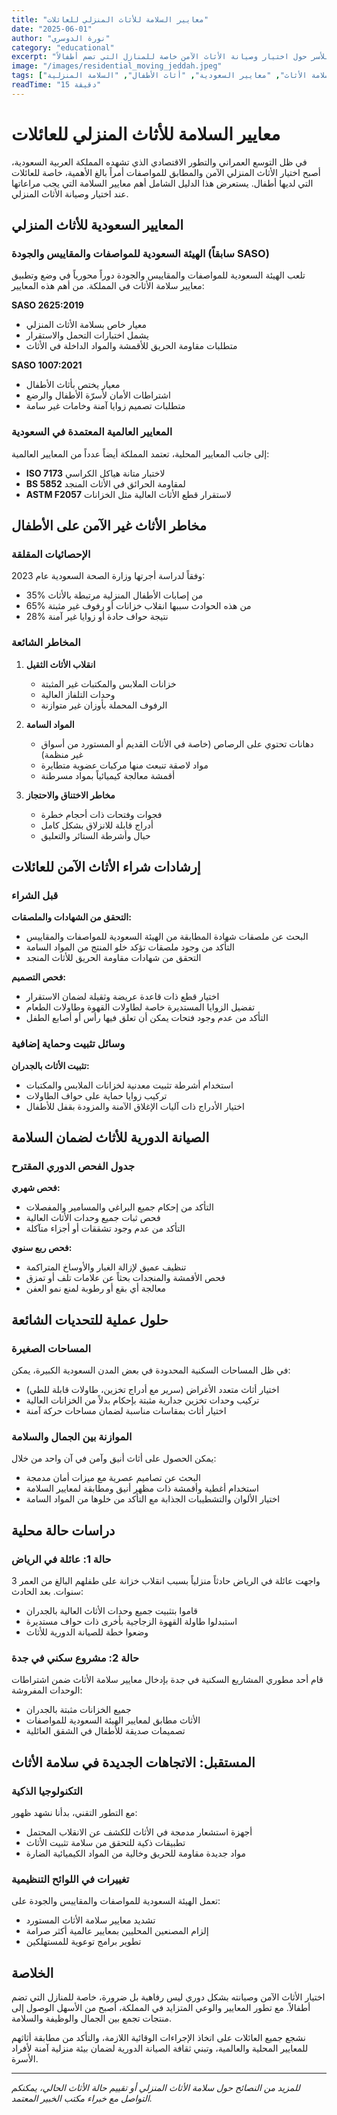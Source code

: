 ```yaml
---
title: "معايير السلامة للأثاث المنزلي للعائلات"
date: "2025-06-01"
author: "نورة الدوسري"
category: "educational"
excerpt: "دليل شامل حول معايير السلامة للأثاث المنزلي في السعودية، مع نصائح عملية للأسر حول اختيار وصيانة الأثاث الآمن خاصة للمنازل التي تضم أطفالاً."
image: "/images/residential_moving_jeddah.jpeg"
tags: ["سلامة الأثاث", "معايير السعودية", "أثاث الأطفال", "السلامة المنزلية"]
readTime: "15 دقيقة"
---
```


# معايير السلامة للأثاث المنزلي للعائلات

في ظل التوسع العمراني والتطور الاقتصادي الذي تشهده المملكة العربية السعودية، أصبح اختيار الأثاث المنزلي الآمن والمطابق للمواصفات أمراً بالغ الأهمية، خاصة للعائلات التي لديها أطفال. يستعرض هذا الدليل الشامل أهم معايير السلامة التي يجب مراعاتها عند اختيار وصيانة الأثاث المنزلي.

## المعايير السعودية للأثاث المنزلي

### الهيئة السعودية للمواصفات والمقاييس والجودة (سابقاً SASO)

تلعب الهيئة السعودية للمواصفات والمقاييس والجودة دوراً محورياً في وضع وتطبيق معايير سلامة الأثاث في المملكة. من أهم هذه المعايير:

**SASO 2625:2019**
- معيار خاص بسلامة الأثاث المنزلي
- يشمل اختبارات التحمل والاستقرار
- متطلبات مقاومة الحريق للأقمشة والمواد الداخلة في الأثاث

**SASO 1007:2021**
- معيار يختص بأثاث الأطفال
- اشتراطات الأمان لأسرّة الأطفال والرضع
- متطلبات تصميم زوايا آمنة وخامات غير سامة

### المعايير العالمية المعتمدة في السعودية

إلى جانب المعايير المحلية، تعتمد المملكة أيضاً عدداً من المعايير العالمية:

- **ISO 7173** لاختبار متانة هياكل الكراسي
- **BS 5852** لمقاومة الحرائق في الأثاث المنجد
- **ASTM F2057** لاستقرار قطع الأثاث العالية مثل الخزانات

## مخاطر الأثاث غير الآمن على الأطفال

### الإحصائيات المقلقة

وفقاً لدراسة أجرتها وزارة الصحة السعودية عام 2023:
- 35% من إصابات الأطفال المنزلية مرتبطة بالأثاث
- 65% من هذه الحوادث سببها انقلاب خزانات أو رفوف غير مثبتة
- 28% نتيجة حواف حادة أو زوايا غير آمنة

### المخاطر الشائعة

1. **انقلاب الأثاث الثقيل**
   - خزانات الملابس والمكتبات غير المثبتة
   - وحدات التلفاز العالية
   - الرفوف المحملة بأوزان غير متوازنة

2. **المواد السامة**
   - دهانات تحتوي على الرصاص (خاصة في الأثاث القديم أو المستورد من أسواق غير منظمة)
   - مواد لاصقة تنبعث منها مركبات عضوية متطايرة
   - أقمشة معالجة كيميائياً بمواد مسرطنة

3. **مخاطر الاختناق والاحتجاز**
   - فجوات وفتحات ذات أحجام خطرة
   - أدراج قابلة للانزلاق بشكل كامل
   - حبال وأشرطة الستائر والتعليق

## إرشادات شراء الأثاث الآمن للعائلات

### قبل الشراء

**التحقق من الشهادات والملصقات:**
- البحث عن ملصقات شهادة المطابقة من الهيئة السعودية للمواصفات والمقاييس
- التأكد من وجود ملصقات تؤكد خلو المنتج من المواد السامة
- التحقق من شهادات مقاومة الحريق للأثاث المنجد

**فحص التصميم:**
- اختيار قطع ذات قاعدة عريضة وثقيلة لضمان الاستقرار
- تفضيل الزوايا المستديرة خاصة لطاولات القهوة وطاولات الطعام
- التأكد من عدم وجود فتحات يمكن أن تعلق فيها رأس أو أصابع الطفل

### وسائل تثبيت وحماية إضافية

**تثبيت الأثاث بالجدران:**
- استخدام أشرطة تثبيت معدنية لخزانات الملابس والمكتبات
- تركيب زوايا حماية على حواف الطاولات
- اختيار الأدراج ذات آليات الإغلاق الآمنة والمزودة بقفل للأطفال

## الصيانة الدورية للأثاث لضمان السلامة

### جدول الفحص الدوري المقترح

**فحص شهري:**
- التأكد من إحكام جميع البراغي والمسامير والمفصلات
- فحص ثبات جميع وحدات الأثاث العالية
- التأكد من عدم وجود تشققات أو أجزاء متآكلة

**فحص ربع سنوي:**
- تنظيف عميق لإزالة الغبار والأوساخ المتراكمة
- فحص الأقمشة والمنجدات بحثاً عن علامات تلف أو تمزق
- معالجة أي بقع أو رطوبة لمنع نمو العفن

## حلول عملية للتحديات الشائعة

### المساحات الصغيرة

في ظل المساحات السكنية المحدودة في بعض المدن السعودية الكبيرة، يمكن:
- اختيار أثاث متعدد الأغراض (سرير مع أدراج تخزين، طاولات قابلة للطي)
- تركيب وحدات تخزين جدارية مثبتة بإحكام بدلاً من الخزانات العالية
- اختيار أثاث بمقاسات مناسبة لضمان مساحات حركة آمنة

### الموازنة بين الجمال والسلامة

يمكن الحصول على أثاث أنيق وآمن في آن واحد من خلال:
- البحث عن تصاميم عصرية مع ميزات أمان مدمجة
- استخدام أغطية وأقمشة ذات مظهر أنيق ومطابقة لمعايير السلامة
- اختيار الألوان والتشطيبات الجذابة مع التأكد من خلوها من المواد السامة

## دراسات حالة محلية

### حالة 1: عائلة في الرياض

واجهت عائلة في الرياض حادثاً منزلياً بسبب انقلاب خزانة على طفلهم البالغ من العمر 3 سنوات. بعد الحادث:
- قاموا بتثبيت جميع وحدات الأثاث العالية بالجدران
- استبدلوا طاولة القهوة الزجاجية بأخرى ذات حواف مستديرة
- وضعوا خطة للصيانة الدورية للأثاث

### حالة 2: مشروع سكني في جدة

قام أحد مطوري المشاريع السكنية في جدة بإدخال معايير سلامة الأثاث ضمن اشتراطات الوحدات المفروشة:
- جميع الخزانات مثبتة بالجدران
- الأثاث مطابق لمعايير الهيئة السعودية للمواصفات
- تصميمات صديقة للأطفال في الشقق العائلية

## المستقبل: الاتجاهات الجديدة في سلامة الأثاث

### التكنولوجيا الذكية

مع التطور التقني، بدأنا نشهد ظهور:
- أجهزة استشعار مدمجة في الأثاث للكشف عن الانقلاب المحتمل
- تطبيقات ذكية للتحقق من سلامة تثبيت الأثاث
- مواد جديدة مقاومة للحريق وخالية من المواد الكيميائية الضارة

### تغييرات في اللوائح التنظيمية

تعمل الهيئة السعودية للمواصفات والمقاييس والجودة على:
- تشديد معايير سلامة الأثاث المستورد
- إلزام المصنعين المحليين بمعايير عالمية أكثر صرامة
- تطوير برامج توعوية للمستهلكين

## الخلاصة

اختيار الأثاث الآمن وصيانته بشكل دوري ليس رفاهية بل ضرورة، خاصة للمنازل التي تضم أطفالاً. مع تطور المعايير والوعي المتزايد في المملكة، أصبح من الأسهل الوصول إلى منتجات تجمع بين الجمال والوظيفة والسلامة.

نشجع جميع العائلات على اتخاذ الإجراءات الوقائية اللازمة، والتأكد من مطابقة أثاثهم للمعايير المحلية والعالمية، وتبني ثقافة الصيانة الدورية لضمان بيئة منزلية آمنة لأفراد الأسرة.

---

*للمزيد من النصائح حول سلامة الأثاث المنزلي أو تقييم حالة الأثاث الحالي، يمكنكم التواصل مع خبراء مكتب الخبير المعتمد.* 